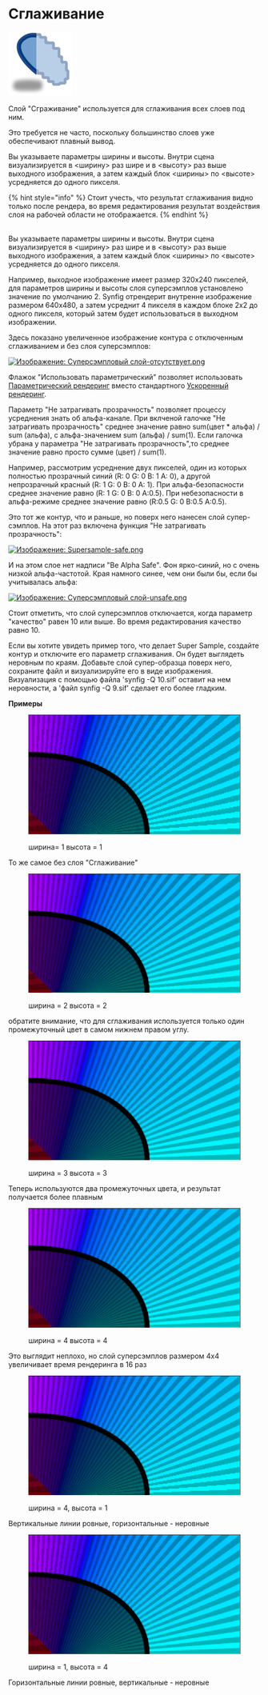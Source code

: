 # Сглаживание

![](<../.gitbook/assets/image (19).png>)

Слой "Сграживание" используется для сглаживания всех слоев под ним.

Это требуется не часто, поскольку большинство слоев уже обеспечивают плавный вывод.

Вы указываете параметры ширины и высоты. Внутри сцена визуализируется в <ширину> раз шире и в <высоту> раз выше выходного изображения, а затем каждый блок <ширины> по <высоте> усредняется до одного пикселя.

{% hint style="info" %}
Стоит учесть, что результат сглаживания видно только после рендера, во время редактирования результат воздействия слоя на рабочей области не отображается.&#x20;
{% endhint %}

\
Вы указываете параметры ширины и высоты. Внутри сцена визуализируется в <ширину> раз шире и в <высоту> раз выше выходного изображения, а затем каждый блок <ширины> по <высоте> усредняется до одного пикселя.

Например, выходное изображение имеет размер 320x240 пикселей, для параметров ширины и высоты слоя суперсэмплов установлено значение по умолчанию 2. Synfig отрендерит внутренне изображение размером 640x480, а затем усреднит 4 пикселя в каждом блоке 2x2 до одного пикселя, который затем будет использоваться в выходном изображении.

Здесь показано увеличенное изображение контура с отключенным сглаживанием и без слоя суперсэмплов:

[![Изображение: Суперсэмпловый слой-отсутствует.png](https://wiki.synfig.org/images/f/f8/Supersample-none.png)](https://wiki.synfig.org/File:Supersample-none.png)

Флажок "Использовать параметрический" позволяет использовать [Параметрический рендеринг](https://wiki.synfig.org/index.php?title=Parametric\_renderer\&action=edit\&redlink=1) вместо стандартного [Ускоренный рендеринг](https://wiki.synfig.org/index.php?title=Accelerated\_renderer\&action=edit\&redlink=1).

Параметр  "Не затрагивать прозрачность" позволяет процессу усреднения знать об альфа-канале. При вклченой галочке "Не затрагивать прозрачность" среднее значение равно sum(цвет \* альфа) / sum (альфа), с альфа-значением sum (альфа) / sum(1). Если галочка убрана у параметра "Не затрагивать прозрачность",то среднее значение равно просто сумме (цвет) / sum(1).

Например, рассмотрим усреднение двух пикселей, один из которых полностью прозрачный синий (R: 0 G: 0 B: 1 A: 0), а другой непрозрачный красный (R: 1 G: 0 B: 0 A: 1). При альфа-безопасности среднее значение равно (R: 1 G: 0 B: 0 A:0.5). При небезопасности в альфа-режиме среднее значение равно (R:0.5 G: 0 B:0.5 A:0.5).

Это тот же контур, что и раньше, но поверх него нанесен слой супер-сэмплов. На этот раз включена функция "Не затрагивать прозрачность":

[![Изображение: Supersample-safe.png](https://wiki.synfig.org/images/0/06/Supersample-safe.png)](https://wiki.synfig.org/File:Supersample-safe.png)

И на этом слое нет надписи "Be Alpha Safe". Фон ярко-синий, но с очень низкой альфа-частотой. Края намного синее, чем они были бы, если бы учитывалась альфа:

[![Изображение: Суперсэмпловый слой-unsafe.png](https://wiki.synfig.org/images/5/50/Supersample-unsafe.png)](https://wiki.synfig.org/File:Supersample-unsafe.png)

Стоит отметить, что слой суперсэмплов отключается, когда параметр "качество" равен 10 или выше. Во время редактирования качество равно 10.

Если вы хотите увидеть пример того, что делает Super Sample, создайте контур и отключите его параметр сглаживания. Он будет выглядеть неровным по краям. Добавьте слой супер-образца поверх него, сохраните файл и визуализируйте его в виде изображения. Визуализация с помощью файла 'synfig -Q 10.sif' оставит на нем неровности, а 'файл synfig -Q 9.sif' сделает его более гладким.

**Примеры**

<figure><img src="../.gitbook/assets/image (12).png" alt=""><figcaption><p>ширина= 1 высота = 1</p></figcaption></figure>

То же самое без слоя "Сглаживание"



<figure><img src="../.gitbook/assets/image (13).png" alt=""><figcaption><p>ширина = 2 высота = 2</p></figcaption></figure>

обратите внимание, что для сглаживания используется только один промежуточный цвет в самом нижнем правом углу.



<figure><img src="../.gitbook/assets/image (14).png" alt=""><figcaption><p>ширина = 3 высота = 3</p></figcaption></figure>

Теперь используются два промежуточных цвета, и результат получается более плавным



<figure><img src="../.gitbook/assets/image (15).png" alt=""><figcaption><p>ширина = 4 высота = 4</p></figcaption></figure>

Это выглядит неплохо, но слой суперсэмплов размером 4x4 увеличивает время рендеринга в 16 раз



<figure><img src="../.gitbook/assets/image (16).png" alt=""><figcaption><p>ширина = 4, высота = 1</p></figcaption></figure>

Вертикальные линии ровные, горизонтальные - неровные



<figure><img src="../.gitbook/assets/image (17).png" alt=""><figcaption><p>ширина = 1, высота = 4</p></figcaption></figure>

Горизонтальные линии ровные, вертикальные - неровные
